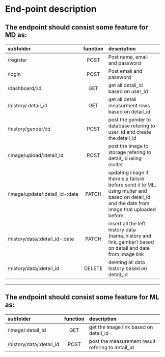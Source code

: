 # End-point description
## The endpoint should consist some feature for MD as:

| subfolder | function | description |
|:---|:---:|:---|
| /register | POST | Post name, email and password |
| /login | POST | Post email and password |
| /dashboard/:id | GET | get all detail_id based on user_id |
| /history/:detail_id | GET | get all detail measurment rows based on detail_id |
| /history/gender/:id | POST | post the gender to database refering to user_id and create the detail_id |
| /image/upload/:detail_id | POST | post the image to storage refering to detail_id using multer |
| /image/update/:detail_id-:date | PATCH | updating image if there's a failure before send it to ML, using multer and based on detail_id and the date from image that uploaded before |
|/history/data/:detail_id-:date|PATCH|insert all the left history data (nama_history and link_gambar) based on detail and date from image link |
|/history/data/:detail_id|DELETE|deleting all data history based on detail_id|

-------------------------------------------------------

## The endpoint should consist some feature for ML as:

| subfolder | function | description |
|:---|:---:|:---|
|/image/:detail_id|GET|get the image link based on detail_id|
|/history/data/:detail_id|POST|post the measurement result refering to detail_id|
